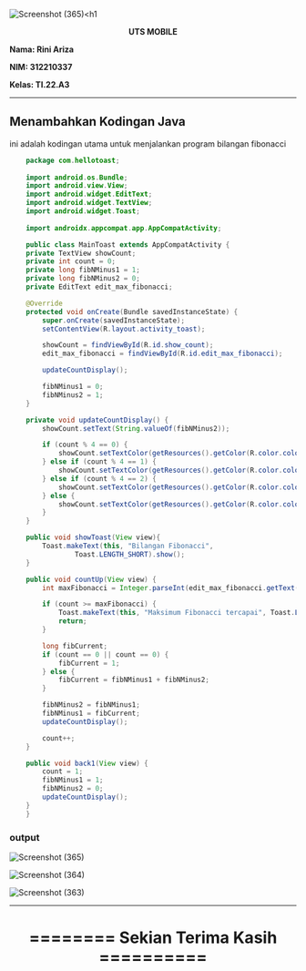 ![Screenshot (365)](https://github.com/rniarzz/UTS-PEMROGRAMAN-MOBILE/assets/115542704/5e716fd6-6038-4c3a-b4fb-3aca71b2f0c3)<h1 <p align="center"><b>UTS MOBILE</b></p></h1> 

**Nama: Rini Ariza**

**NIM: 312210337**

**Kelas: TI.22.A3**

---

## Menambahkan Kodingan Java

ini adalah kodingan utama untuk menjalankan program bilangan fibonacci

```java
    package com.hellotoast;
    
    import android.os.Bundle;
    import android.view.View;
    import android.widget.EditText;
    import android.widget.TextView;
    import android.widget.Toast;
    
    import androidx.appcompat.app.AppCompatActivity;

    public class MainToast extends AppCompatActivity {
    private TextView showCount;
    private int count = 0;
    private long fibNMinus1 = 1;
    private long fibNMinus2 = 0;
    private EditText edit_max_fibonacci;

    @Override
    protected void onCreate(Bundle savedInstanceState) {
        super.onCreate(savedInstanceState);
        setContentView(R.layout.activity_toast);

        showCount = findViewById(R.id.show_count);
        edit_max_fibonacci = findViewById(R.id.edit_max_fibonacci);

        updateCountDisplay();

        fibNMinus1 = 0;
        fibNMinus2 = 1;
    }

    private void updateCountDisplay() {
        showCount.setText(String.valueOf(fibNMinus2));

        if (count % 4 == 0) {
            showCount.setTextColor(getResources().getColor(R.color.colorPrimary));
        } else if (count % 4 == 1) {
            showCount.setTextColor(getResources().getColor(R.color.colorAccent));
        } else if (count % 4 == 2) {
            showCount.setTextColor(getResources().getColor(R.color.colorPrimary));
        } else {
            showCount.setTextColor(getResources().getColor(R.color.colorAccent));
        }
    }

    public void showToast(View view){
        Toast.makeText(this, "Bilangan Fibonacci",
                Toast.LENGTH_SHORT).show();
    }

    public void countUp(View view) {
        int maxFibonacci = Integer.parseInt(edit_max_fibonacci.getText().toString());

        if (count >= maxFibonacci) {
            Toast.makeText(this, "Maksimum Fibonacci tercapai", Toast.LENGTH_SHORT).show();
            return;
        }

        long fibCurrent;
        if (count == 0 || count == 0) {
            fibCurrent = 1;
        } else {
            fibCurrent = fibNMinus1 + fibNMinus2;
        }

        fibNMinus2 = fibNMinus1;
        fibNMinus1 = fibCurrent;
        updateCountDisplay();

        count++;
    }

    public void back1(View view) {
        count = 1;
        fibNMinus1 = 1;
        fibNMinus2 = 0;
        updateCountDisplay();
    }
    }

```
### output

![Screenshot (365)](https://github.com/rniarzz/UTS-PEMROGRAMAN-MOBILE/assets/115542704/6300f179-2918-4a2a-a06b-9f36f9566d60)

![Screenshot (364)](https://github.com/rniarzz/UTS-PEMROGRAMAN-MOBILE/assets/115542704/710cb2e6-60ef-4e07-8f1c-7be2eed8e2c0)

![Screenshot (363)](https://github.com/rniarzz/UTS-PEMROGRAMAN-MOBILE/assets/115542704/e2c01031-70e2-48d6-9389-e8f06cb0786a)

---

<h1 <p align="center"><b>======== Sekian Terima Kasih ==========</b></p></h1>
